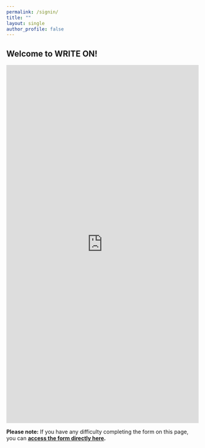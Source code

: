 ```yaml
---
permalink: /signin/
title: ""
layout: single
author_profile: false
---
```


## Welcome to WRITE ON!

<iframe src="https://docs.google.com/forms/d/e/1FAIpQLScpMX_Se01-LyesvJcP-m--6haiAW94-73hH31YVl0Qx_-apA/viewform?embedded=true" width="100%" height="940" frameborder="0" marginheight="0" marginwidth="0" onload = "window.parent.scrollTo(0,0)">Loading…</iframe>

**Please note:** If you have any difficulty completing the form on this page, you can **[access the form directly here](
https://docs.google.com/forms/d/e/1FAIpQLScpMX_Se01-LyesvJcP-m--6haiAW94-73hH31YVl0Qx_-apA/viewform).**
